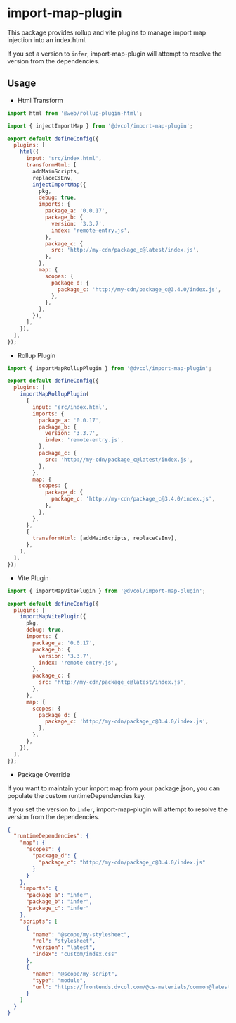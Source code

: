 # import-map-plugin

This package provides rollup and vite plugins to manage import map injection into an index.html.

If you set a version to `infer`, import-map-plugin will attempt to resolve the version from the dependencies.

## Usage

- Html Transform

```javascript
import html from '@web/rollup-plugin-html';

import { injectImportMap } from '@dvcol/import-map-plugin';

export default defineConfig({
  plugins: [
    html({
      input: 'src/index.html',
      transformHtml: [
        addMainScripts,
        replaceCsEnv,
        injectImportMap({
          pkg,
          debug: true,
          imports: {
            package_a: '0.0.17',
            package_b: {
              version: '3.3.7',
              index: 'remote-entry.js',
            },
            package_c: {
              src: 'http://my-cdn/package_c@latest/index.js',
            },
          },
          map: {
            scopes: {
              package_d: {
                package_c: 'http://my-cdn/package_c@3.4.0/index.js',
              },
            },
          },
        }),
      ],
    }),
  ],
});
```

- Rollup Plugin

```javascript
import { importMapRollupPlugin } from '@dvcol/import-map-plugin';

export default defineConfig({
  plugins: [
    importMapRollupPlugin(
      {
        input: 'src/index.html',
        imports: {
          package_a: '0.0.17',
          package_b: {
            version: '3.3.7',
            index: 'remote-entry.js',
          },
          package_c: {
            src: 'http://my-cdn/package_c@latest/index.js',
          },
        },
        map: {
          scopes: {
            package_d: {
              package_c: 'http://my-cdn/package_c@3.4.0/index.js',
            },
          },
        },
      },
      {
        transformHtml: [addMainScripts, replaceCsEnv],
      },
    ),
  ],
});
```

- Vite Plugin

```javascript
import { importMapVitePlugin } from '@dvcol/import-map-plugin';

export default defineConfig({
  plugins: [
    importMapVitePlugin({
      pkg,
      debug: true,
      imports: {
        package_a: '0.0.17',
        package_b: {
          version: '3.3.7',
          index: 'remote-entry.js',
        },
        package_c: {
          src: 'http://my-cdn/package_c@latest/index.js',
        },
      },
      map: {
        scopes: {
          package_d: {
            package_c: 'http://my-cdn/package_c@3.4.0/index.js',
          },
        },
      },
    }),
  ],
});
```

- Package Override

If you want to maintain your import map from your package.json, you can populate the custom runtimeDependencies key.

If you set the version to `infer`, import-map-plugin will attempt to resolve the version from the dependencies.

```json
{
  "runtimeDependencies": {
    "map": {
      "scopes": {
        "package_d": {
          "package_c": "http://my-cdn/package_c@3.4.0/index.js"
        }
      }
    },
    "imports": {
      "package_a": "infer",
      "package_b": "infer",
      "package_c": "infer"
    },
    "scripts": [
      {
        "name": "@scope/my-stylesheet",
        "rel": "stylesheet",
        "version": "latest",
        "index": "custom/index.css"
      },
      {
        "name": "@scope/my-script",
        "type": "module",
        "url": "https://frontends.dvcol.com/@cs-materials/common@latest/build/cs-materials-common.esm.js"
      }
    ]
  }
}
```
